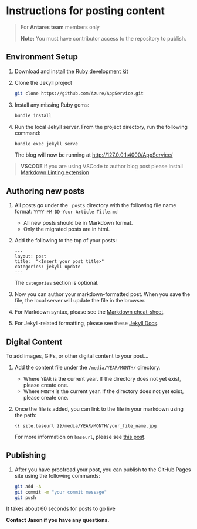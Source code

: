 # Instructions for posting content

> For **Antares team** members only
>
> **Note:** You must have contributor access to the repository to publish.

## Environment Setup

1. Download and install the [Ruby development kit](https://jekyllrb.com/docs/installation/)

1. Clone the Jekyll project

    ```bash
    git clone https://github.com/Azure/AppService.git
    ```
1. Install any missing Ruby gems:

    ```bash
    bundle install
    ```

1. Run the local Jekyll server. From the project directory, run the following command:

    ```bash
    bundle exec jekyll serve
    ```

    The blog will now be running at <http://127.0.0.1:4000/AppService/>

> **VSCODE** If you are using VSCode to author blog post please install [Markdown Linting extension](https://marketplace.visualstudio.com/items?itemName=DavidAnson.vscode-markdownlint)

## Authoring new posts

1. All posts go under the `_posts` directory with the following file name format: `YYYY-MM-DD-Your Article Title.md`
    - All new posts should be in Markdown format.
    - Only the migrated posts are in html.

1. Add the following to the top of your posts:

    ```text
    ---
    layout: post
    title:  "<Insert your post title>"
    categories: jekyll update
    ---
    ```
    The `categories` section is optional.

1. Now you can author your markdown-formatted post. When you save the file, the local server will update the file in the browser.

1. For Markdown syntax, please see the [Markdown cheat-sheet](https://github.com/adam-p/markdown-here/wiki/Markdown-Cheatsheet).

1. For Jekyll-related formatting, please see these [Jekyll Docs](https://jekyllrb.com/docs/posts/).

## Digital Content

To add images, GIFs, or other digital content to your post...

1. Add the content file under the `/media/YEAR/MONTH/` directory.
    - Where `YEAR` is the current year. If the directory does not yet exist, please create one.
    - Where `MONTH` is the current year. If the directory does not yet exist, please create one.
1. Once the file is added, you can link to the file in your markdown using the path:

    ```text
    {{ site.baseurl }}/media/YEAR/MONTH/your_file_name.jpg
    ```
    For more information on `baseurl`, please see [this post](https://byparker.com/blog/2014/clearing-up-confusion-around-baseurl/).

## Publishing

1. After you have proofread your post, you can publish to the GitHub Pages site using the following commands:

    ```bash
    git add -A
    git commit -m "your commit message"
    git push
    ```
 It takes about 60 seconds for posts to go live

**Contact Jason if you have any questions.**